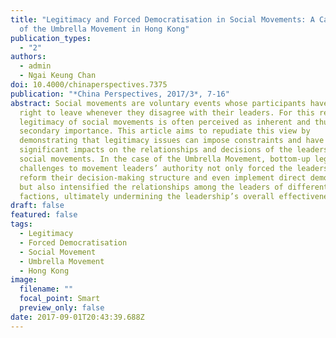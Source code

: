```yaml
---
title: "Legitimacy and Forced Democratisation in Social Movements: A Case Study
  of the Umbrella Movement in Hong Kong"
publication_types:
  - "2"
authors:
  - admin
  - Ngai Keung Chan
doi: 10.4000/chinaperspectives.7375
publication: "*China Perspectives, 2017/3*, 7-16"
abstract: Social movements are voluntary events whose participants have the
  right to leave whenever they disagree with their leaders. For this reason, the
  legitimacy of social movements is often perceived as inherent and thus of only
  secondary importance. This article aims to repudiate this view by
  demonstrating that legitimacy issues can impose constraints and have
  significant impacts on the relationships and decisions of the leaders of
  social movements. In the case of the Umbrella Movement, bottom-up legitimacy
  challenges to movement leaders’ authority not only forced the leaders to
  reform their decision-making structure and even implement direct democracy,
  but also intensified the relationships among the leaders of different
  factions, ultimately undermining the leadership’s overall effectiveness.
draft: false
featured: false
tags:
  - Legitimacy
  - Forced Democratisation
  - Social Movement
  - Umbrella Movement
  - Hong Kong
image:
  filename: ""
  focal_point: Smart
  preview_only: false
date: 2017-09-01T20:43:39.688Z
---
```

